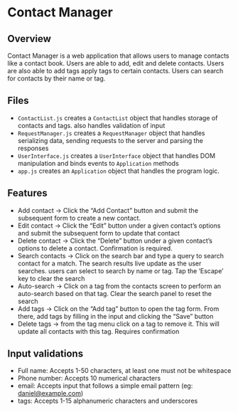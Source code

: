 # Contact Manager
## Overview
Contact Manager is a web application that allows users to manage contacts like a contact book. Users are able to add, edit and delete contacts. Users are also able to add tags apply tags to certain contacts. Users can search for contacts by their name or tag.

## Files
- `ContactList.js` creates a `ContactList` object that handles storage of contacts and tags. also handles validation of input
- `RequestManager.js` creates a `RequestManager` object that handles serializing data, sending requests to the server and parsing the responses
- `UserInterface.js` creates a `UserInterface` object that handles DOM manipulation and binds events to `Application` methods
- `app.js` creates an `Application` object that handles the program logic.

## Features
- Add contact -> Click the “Add Contact” button and submit the subsequent form to create a new contact.
- Edit contact -> Click the “Edit” button under a given contact’s options and submit the subsequent form to update that contact
- Delete contact -> Click the “Delete” button under a given contact’s options to delete a contact. Confirmation is required.
- Search contacts -> Click on the search bar and type a query to search contact for a match. The search results live update as the user searches. users can select to search by name or tag. Tap the ‘Escape’ key to clear the search 
- Auto-search -> Click on a tag from the contacts screen to perform an auto-search based on that tag. Clear the search panel to reset the search
- Add tags -> Click on the “Add tag” button to open the tag form. From there, add tags by filling in the input and clicking the “Save” button
- Delete tags -> from the tag menu click on a tag to remove it. This will update all contacts with this tag. Requires confirmation
## Input validations
- Full name: Accepts 1-50 characters, at least one must not be whitespace
- Phone number: Accepts 10 numerical characters
- email: Accepts input that follows a simple email pattern (eg: daniel@example.com)
- tags: Accepts 1-15 alphanumeric characters and underscores

